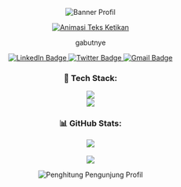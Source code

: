 <p align="center">
  <img src="[https://www.canva.com/design/DAGzkjvKdGI/UO6so1PM6_rCw9RpjPXxJA/edit]" alt="Banner Profil">
</p>

<p align="center">
  <a href="#">
    <img src="https://readme-typing-svg.herokuapp.com?font=Fira+Code&size=25&pause=1000&color=00FFFF&center=true&vCenter=true&width=435&lines=Software+Developer;Full-Stack+Enthusiast;Always+Learning+New+Things;Welcome+to+my+Profile" alt="Animasi Teks Ketikan">
  </a>
</p>

<p align="center">
  gabutnye
</p>

<p align="center">
  <a href="https://linkedin.com/in/[USERNAME_ANDA]" target="_blank">
    <img src="https://img.shields.io/badge/LinkedIn-0077B5?style=for-the-badge&logo=linkedin&logoColor=white" alt="LinkedIn Badge">
  </a>
  <a href="https://twitter.com/[USERNAME_ANDA]" target="_blank">
    <img src="https://img.shields.io/badge/Twitter-1DA1F2?style=for-the-badge&logo=twitter&logoColor=white" alt="Twitter Badge">
  </a>
  <a href="mailto:[EMAIL_ANDA]">
    <img src="https://img.shields.io/badge/Gmail-D14836?style=for-the-badge&logo=gmail&logoColor=white" alt="Gmail Badge">
  </a>
</p>

<h3 align="center">🚀 Tech Stack:</h3>
<p align="center">
  <a href="#">
    <img src="https://skillicons.dev/icons?i=js,react,nodejs,express,mongodb,git,vscode,figma&theme=dark" />
  </a>
  <br>
  <a href="#">
    <img src="https://skillicons.dev/icons?i=python,java,docker,kubernetes,postman,html,css,tailwind&theme=dark" />
  </a>
</p>

<h3 align="center">📊 GitHub Stats:</h3>
<p align="center">
  <a href="#">
    <img align="center" src="https://github-readme-stats.vercel.app/api?username=[USERNAME_GITHUB_ANDA]&show_icons=true&locale=id&theme=tokyonight&count_private=true" />
  </a>
  <br><br>
  <a href="#">
    <img align="center" src="https://github-readme-stats.vercel.app/api/top-langs?username=[USERNAME_GITHUB_ANDA]&layout=compact&locale=id&theme=tokyonight" />
  </a>
</p>

<p align="center">
  <img src="https://komarev.com/ghpvc/?username=[USERNAME_GITHUB_ANDA]&label=Profile_Visitors&color=00BFFF&style=flat-square" alt="Penghitung Pengunjung Profil" />
</p>
